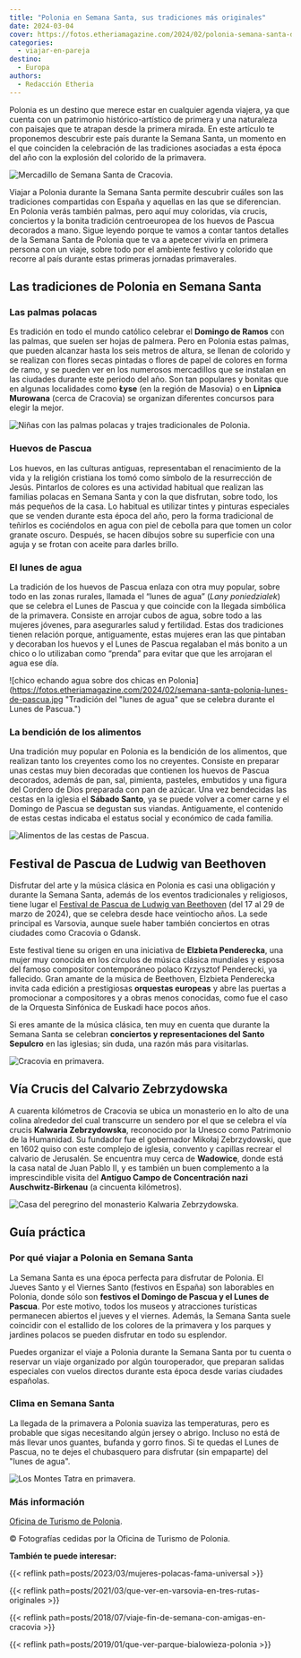 ```yaml
---
title: "Polonia en Semana Santa, sus tradiciones más originales"
date: 2024-03-04
cover: https://fotos.etheriamagazine.com/2024/02/polonia-semana-santa-domingo-de-ramos-ninas.jpg
categories: 
  - viajar-en-pareja
destino: 
  - Europa
authors: 
  - Redacción Etheria
---
```


Polonia es un destino que merece estar en cualquier agenda viajera, ya que cuenta con un 
patrimonio histórico-artístico de primera y una naturaleza con paisajes que te atrapan 
desde la primera mirada. En este artículo te proponemos descubrir este país durante la 
Semana Santa, un momento en el que coinciden la celebración de las tradiciones asociadas 
a esta época del año con la explosión del colorido de la primavera. 

![Mercadillo de Semana Santa de Cracovia.](https://fotos.etheriamagazine.com/2024/02/Cracovia-mercadillo-semana-santa.jpg "Mercadillo de Semana Santa de Cracovia.")

Viajar a Polonia durante la Semana Santa permite descubrir cuáles son las tradiciones 
compartidas con España y aquellas en las que se diferencian. En Polonia verás también 
palmas, pero aquí muy coloridas, vía crucis, conciertos y la bonita tradición 
centroeuropea de los huevos de Pascua decorados a mano. Sigue leyendo porque te vamos a 
contar tantos detalles de la Semana Santa de Polonia que te va a apetecer vivirla en 
primera persona con un viaje, sobre todo por el ambiente festivo y colorido que recorre 
al país durante estas primeras jornadas primaverales. 

## Las tradiciones de Polonia en Semana Santa

### Las palmas polacas

Es tradición en todo el mundo católico celebrar el **Domingo de Ramos** con las palmas, 
que suelen ser hojas de palmera. Pero en Polonia estas palmas, que pueden alcanzar hasta 
los seis metros de altura, se llenan de colorido y se realizan con flores secas pintadas 
o flores de papel de colores en forma de ramo, y se pueden ver en los numerosos 
mercadillos que se instalan en las ciudades durante este periodo del año. Son tan 
populares y bonitas que en algunas localidades como **Łyse** (en la región de Masovia) o 
en **Lipnica Murowana** (cerca de Cracovia) se organizan diferentes concursos para 
elegir la mejor. 

![Niñas con las palmas polacas y trajes tradicionales de Polonia.](https://fotos.etheriamagazine.com/2024/02/polonia-semana-santa-domingo-de-ramos-ninas.jpg "Niñas con las palmas polacas y trajes tradicionales de Polonia.")

### Huevos de Pascua

Los huevos, en las culturas antiguas, representaban el renacimiento de la vida y la 
religión cristiana los tomó como símbolo de la resurrección de Jesús. Pintarlos de 
colores es una actividad habitual que realizan las familias polacas en Semana Santa y 
con la que disfrutan, sobre todo, los más pequeños de la casa. Lo habitual es utilizar 
tintes y pinturas especiales que se venden durante esta época del año, pero la forma 
tradicional de teñirlos es cociéndolos en agua con piel de cebolla para que tomen un 
color granate oscuro. Después, se hacen dibujos sobre su superficie con una aguja y se 
frotan con aceite para darles brillo. 

### El lunes de agua

La tradición de los huevos de Pascua enlaza con otra muy popular, sobre todo en las 
zonas rurales, llamada el “lunes de agua” (_Lany poniedzialek_) que se celebra el Lunes 
de Pascua y que coincide con la llegada simbólica de la primavera. Consiste en arrojar 
cubos de agua, sobre todo a las mujeres jóvenes, para asegurarles salud y fertilidad. 
Estas dos tradiciones tienen relación porque, antiguamente, estas mujeres eran las que 
pintaban y decoraban los huevos y el Lunes de Pascua regalaban el más bonito a un chico 
o lo utilizaban como “prenda” para evitar que que les arrojaran el agua ese día. 

![chico echando agua sobre dos chicas en Polonia](https://fotos.etheriamagazine.com/2024/02/semana-santa-polonia-lunes-de-pascua.jpg "Tradición del "lunes de agua" que se celebra durante el Lunes de Pascua.")

### La bendición de los alimentos

Una tradición muy popular en Polonia es la bendición de los alimentos, que realizan 
tanto los creyentes como los no creyentes. Consiste en preparar unas cestas muy bien 
decoradas que contienen los huevos de Pascua decorados, además de pan, sal, pimienta, 
pasteles, embutidos y una figura del Cordero de Dios preparada con pan de azúcar. Una 
vez bendecidas las cestas en la iglesia el **Sábado Santo**, ya se puede volver a comer 
carne y el Domingo de Pascua se degustan sus viandas. Antiguamente, el contenido de 
estas cestas indicaba el estatus social y económico de cada familia. 

![Alimentos de las cestas de Pascua.](https://fotos.etheriamagazine.com/2024/02/semana-santa-polonia-dulces-tipicos-de-Pascua.jpg "Alimentos de las cestas de Pascua.")

## Festival de Pascua de Ludwig van Beethoven

Disfrutar del arte y la música clásica en Polonia es casi una obligación y durante la 
Semana Santa, además de los eventos tradicionales y religiosos, tiene lugar el [Festival 
de Pascua de Ludwig van Beethoven](http://beethoven.org.pl/festiwal/en/) (del 17 al 29 
de marzo de 2024), que se celebra desde hace veintiocho años. La sede principal es 
Varsovia, aunque suele haber también conciertos en otras ciudades como Cracovia o 
Gdansk. 

Este festival tiene su origen en una iniciativa de **Elzbieta Penderecka**, una mujer 
muy conocida en los círculos de música clásica mundiales y esposa del famoso compositor 
contemporáneo polaco Krzysztof Penderecki, ya fallecido. Gran amante de la música de 
Beethoven, Elzbieta Penderecka invita cada edición a prestigiosas **orquestas europeas** 
y abre las puertas a promocionar a compositores y a obras menos conocidas, como fue el 
caso de la Orquesta Sinfónica de Euskadi hace pocos años. 

Si eres amante de la música clásica, ten muy en cuenta que durante la Semana Santa se 
celebran **conciertos y representaciones del Santo Sepulcro** en las iglesias; sin duda, 
una razón más para visitarlas. 

![Cracovia en primavera.](https://fotos.etheriamagazine.com/2024/02/cracovia-primavera-castillo-wawel.jpg "Cracovia en primavera.")

## Vía Crucis del Calvario Zebrzydowska

A cuarenta kilómetros de Cracovia se ubica un monasterio en lo alto de una colina 
alrededor del cual transcurre un sendero por el que se celebra el vía crucis **Kalwaria 
Zebrzydowska**, reconocido por la Unesco como Patrimonio de la Humanidad. Su fundador 
fue el gobernador Mikołaj Zebrzydowski, que en 1602 quiso con este complejo de iglesia, 
convento y capillas recrear el calvario de Jerusalén. Se encuentra muy cerca de 
**Wadowice**, donde está la casa natal de Juan Pablo II, y es también un buen 
complemento a la imprescindible visita del **Antiguo Campo de Concentración nazi 
Auschwitz-Birkenau** (a cincuenta kilómetros). 

![Casa del peregrino del monasterio Kalwaria Zebrzydowska.](https://fotos.etheriamagazine.com/2024/02/semana-santa-polonia-Kalwiaria-Zebrzydowska.jpg "Casa del peregrino del monasterio Kalwaria Zebrzydowska.")

## Guía práctica 

### Por qué viajar a Polonia en Semana Santa

La Semana Santa es una época perfecta para disfrutar de Polonia. El Jueves Santo y el 
Viernes Santo (festivos en España) son laborables en Polonia, donde sólo son **festivos 
el Domingo de Pascua y el Lunes de Pascua**. Por este motivo, todos los museos y 
atracciones turísticas permanecen abiertos el jueves y el viernes. Además, la Semana 
Santa suele coincidir con el estallido de los colores de la primavera y los parques y 
jardines polacos se pueden disfrutar en todo su esplendor. 

Puedes organizar el viaje a Polonia durante la Semana Santa por tu cuenta o reservar un 
viaje organizado por algún touroperador, que preparan salidas especiales con vuelos 
directos durante esta época desde varias ciudades españolas. 

### Clima en Semana Santa

La llegada de la primavera a Polonia suaviza las temperaturas, pero es probable que 
sigas necesitando algún jersey o abrigo. Incluso no está de más llevar unos guantes, 
bufanda y gorro finos. Si te quedas el Lunes de Pascua, no te dejes el chubasquero para 
disfrutar (sin empaparte) del "lunes de agua". 

![Los Montes Tatra en primavera.](https://fotos.etheriamagazine.com/2024/02/polonia-Montes-Tatra-en-primavera.jpg "Los Montes Tatra en primavera.")

### Más información

[Oficina de Turismo de Polonia](https://www.oficinaturismopolonia.com/). 

© Fotografías cedidas por la Oficina de Turismo de Polonia. 

**También te puede interesar:** 

{{< reflink path=posts/2023/03/mujeres-polacas-fama-universal >}} 

{{< reflink path=posts/2021/03/que-ver-en-varsovia-en-tres-rutas-originales >}} 

{{< reflink path=posts/2018/07/viaje-fin-de-semana-con-amigas-en-cracovia >}} 

{{< reflink path=posts/2019/01/que-ver-parque-bialowieza-polonia >}}
